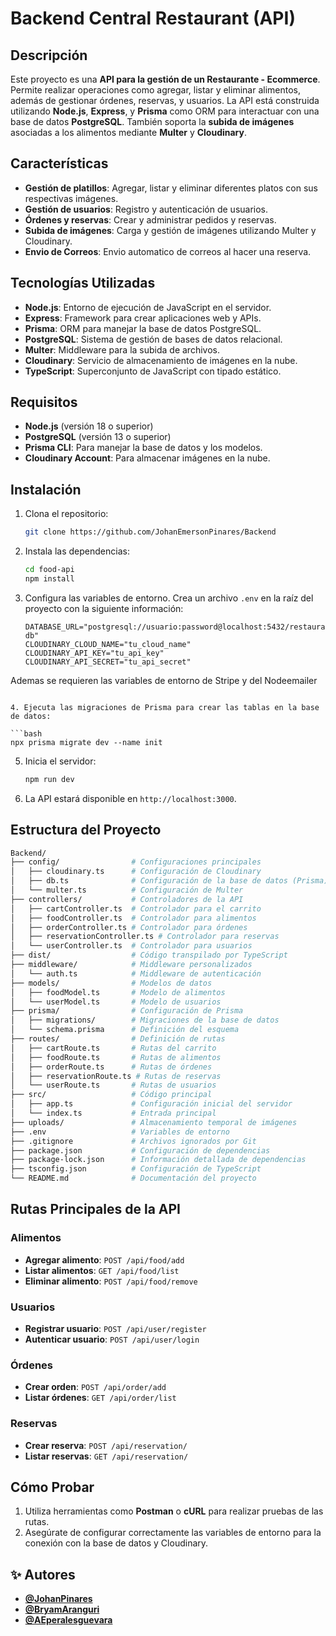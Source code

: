 # Backend Central Restaurant (API)

## Descripción

Este proyecto es una **API para la gestión de un Restaurante - Ecommerce**. Permite realizar operaciones como agregar, listar y eliminar alimentos, además de gestionar órdenes, reservas, y usuarios.
La API está construida utilizando **Node.js**, **Express**, y **Prisma** como ORM para interactuar con una base de datos **PostgreSQL**. También soporta la **subida de imágenes** asociadas a los alimentos mediante **Multer** y **Cloudinary**.

## Características

- **Gestión de platillos**: Agregar, listar y eliminar diferentes platos con sus respectivas imágenes.
- **Gestión de usuarios**: Registro y autenticación de usuarios.
- **Órdenes y reservas**: Crear y administrar pedidos y reservas.
- **Subida de imágenes**: Carga y gestión de imágenes utilizando Multer y Cloudinary.
- **Envio de Correos**: Envio automatico de correos al hacer una reserva.

## Tecnologías Utilizadas

- **Node.js**: Entorno de ejecución de JavaScript en el servidor.
- **Express**: Framework para crear aplicaciones web y APIs.
- **Prisma**: ORM para manejar la base de datos PostgreSQL.
- **PostgreSQL**: Sistema de gestión de bases de datos relacional.
- **Multer**: Middleware para la subida de archivos.
- **Cloudinary**: Servicio de almacenamiento de imágenes en la nube.
- **TypeScript**: Superconjunto de JavaScript con tipado estático.

## Requisitos

- **Node.js** (versión 18 o superior)
- **PostgreSQL** (versión 13 o superior)
- **Prisma CLI**: Para manejar la base de datos y los modelos.
- **Cloudinary Account**: Para almacenar imágenes en la nube.

## Instalación

1. Clona el repositorio:

   ```bash
   git clone https://github.com/JohanEmersonPinares/Backend
   ```

2. Instala las dependencias:

   ```bash
   cd food-api
   npm install
   ```

3. Configura las variables de entorno. Crea un archivo `.env` en la raíz del proyecto con la siguiente información:

   ```env
   DATABASE_URL="postgresql://usuario:password@localhost:5432/restaurant-db"
   CLOUDINARY_CLOUD_NAME="tu_cloud_name"
   CLOUDINARY_API_KEY="tu_api_key"
   CLOUDINARY_API_SECRET="tu_api_secret"

Ademas se requieren las variables de entorno de Stripe y del Nodeemailer
   ```

4. Ejecuta las migraciones de Prisma para crear las tablas en la base de datos:

   ```bash
   npx prisma migrate dev --name init
   ```

5. Inicia el servidor:

   ```bash
   npm run dev
   ```

6. La API estará disponible en `http://localhost:3000`.

## Estructura del Proyecto

```bash
Backend/
├── config/                # Configuraciones principales
│   ├── cloudinary.ts      # Configuración de Cloudinary
│   ├── db.ts              # Configuración de la base de datos (Prisma)
│   └── multer.ts          # Configuración de Multer
├── controllers/           # Controladores de la API
│   ├── cartController.ts  # Controlador para el carrito
│   ├── foodController.ts  # Controlador para alimentos
│   ├── orderController.ts # Controlador para órdenes
│   ├── reservationController.ts # Controlador para reservas
│   └── userController.ts  # Controlador para usuarios
├── dist/                  # Código transpilado por TypeScript
├── middleware/            # Middleware personalizados
│   └── auth.ts            # Middleware de autenticación
├── models/                # Modelos de datos
│   ├── foodModel.ts       # Modelo de alimentos
│   └── userModel.ts       # Modelo de usuarios
├── prisma/                # Configuración de Prisma
│   ├── migrations/        # Migraciones de la base de datos
│   └── schema.prisma      # Definición del esquema
├── routes/                # Definición de rutas
│   ├── cartRoute.ts       # Rutas del carrito
│   ├── foodRoute.ts       # Rutas de alimentos
│   ├── orderRoute.ts      # Rutas de órdenes
│   ├── reservationRoute.ts # Rutas de reservas
│   └── userRoute.ts       # Rutas de usuarios
├── src/                   # Código principal
│   ├── app.ts             # Configuración inicial del servidor
│   └── index.ts           # Entrada principal
├── uploads/               # Almacenamiento temporal de imágenes
├── .env                   # Variables de entorno
├── .gitignore             # Archivos ignorados por Git
├── package.json           # Configuración de dependencias
├── package-lock.json      # Información detallada de dependencias
├── tsconfig.json          # Configuración de TypeScript
└── README.md              # Documentación del proyecto
```

## Rutas Principales de la API

### Alimentos

- **Agregar alimento**: `POST /api/food/add`
- **Listar alimentos**: `GET /api/food/list`
- **Eliminar alimento**: `POST /api/food/remove`

### Usuarios

- **Registrar usuario**: `POST /api/user/register`
- **Autenticar usuario**: `POST /api/user/login`

### Órdenes

- **Crear orden**: `POST /api/order/add`
- **Listar órdenes**: `GET /api/order/list`

### Reservas

- **Crear reserva**: `POST /api/reservation/`
- **Listar reservas**: `GET /api/reservation/`

## Cómo Probar

1. Utiliza herramientas como **Postman** o **cURL** para realizar pruebas de las rutas.
2. Asegúrate de configurar correctamente las variables de entorno para la conexión con la base de datos y Cloudinary.


## ✨ Autores

- **[@JohanPinares](https://github.com/JohanEmersonPinares)**
- **[@BryamAranguri](https://github.com/bryamaranguri)**
- **[@AEperalesguevara](https://github.com/AEperalesguevara)**

